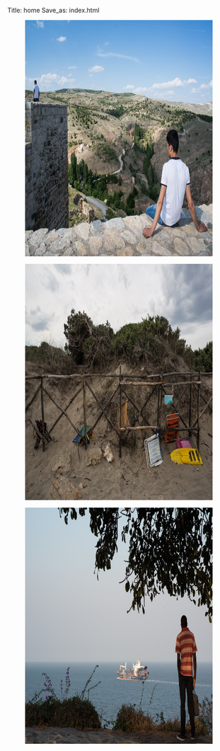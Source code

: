Title: home
Save_as: index.html

<figure>
    <img src="/images/20140530_AA19581.jpg" width="800" height="534">
</figure>

<figure>
<img src="/images/20140901_AA23188.jpg" width=800 height=534>
</figure>

<figure>
<img src="/images/20130829_AA08937.jpg" width=800 height=534>
</figure>
